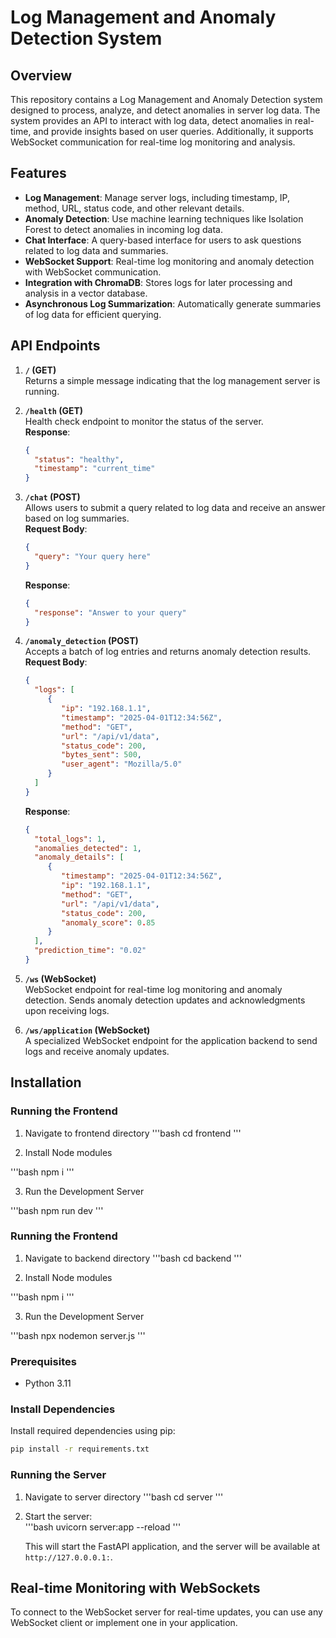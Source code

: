 # Log Management and Anomaly Detection System

## Overview
This repository contains a Log Management and Anomaly Detection system designed to process, analyze, and detect anomalies in server log data. The system provides an API to interact with log data, detect anomalies in real-time, and provide insights based on user queries. Additionally, it supports WebSocket communication for real-time log monitoring and analysis.

## Features
- **Log Management**: Manage server logs, including timestamp, IP, method, URL, status code, and other relevant details.
- **Anomaly Detection**: Use machine learning techniques like Isolation Forest to detect anomalies in incoming log data.
- **Chat Interface**: A query-based interface for users to ask questions related to log data and summaries.
- **WebSocket Support**: Real-time log monitoring and anomaly detection with WebSocket communication.
- **Integration with ChromaDB**: Stores logs for later processing and analysis in a vector database.
- **Asynchronous Log Summarization**: Automatically generate summaries of log data for efficient querying.


## API Endpoints
1. **`/` (GET)**  
    Returns a simple message indicating that the log management server is running.

2. **`/health` (GET)**  
    Health check endpoint to monitor the status of the server.  
    **Response**:  
    ```json
    {
      "status": "healthy",
      "timestamp": "current_time"
    }
    ```

3. **`/chat` (POST)**  
    Allows users to submit a query related to log data and receive an answer based on log summaries.  
    **Request Body**:  
    ```json
    {
      "query": "Your query here"
    }
    ```  
    **Response**:  
    ```json
    {
      "response": "Answer to your query"
    }
    ```

4. **`/anomaly_detection` (POST)**  
    Accepts a batch of log entries and returns anomaly detection results.  
    **Request Body**:  
    ```json
    {
      "logs": [
         {
            "ip": "192.168.1.1",
            "timestamp": "2025-04-01T12:34:56Z",
            "method": "GET",
            "url": "/api/v1/data",
            "status_code": 200,
            "bytes_sent": 500,
            "user_agent": "Mozilla/5.0"
         }
      ]
    }
    ```  
    **Response**:  
    ```json
    {
      "total_logs": 1,
      "anomalies_detected": 1,
      "anomaly_details": [
         {
            "timestamp": "2025-04-01T12:34:56Z",
            "ip": "192.168.1.1",
            "method": "GET",
            "url": "/api/v1/data",
            "status_code": 200,
            "anomaly_score": 0.85
         }
      ],
      "prediction_time": "0.02"
    }
    ```

5. **`/ws` (WebSocket)**  
    WebSocket endpoint for real-time log monitoring and anomaly detection. Sends anomaly detection updates and acknowledgments upon receiving logs.

6. **`/ws/application` (WebSocket)**  
    A specialized WebSocket endpoint for the application backend to send logs and receive anomaly updates.

## Installation

### Running the Frontend

1. Navigate to frontend directory
'''bash
cd frontend
'''

2. Install Node modules 

'''bash
npm i
'''

3. Run the Development Server

'''bash
npm run dev
'''


### Running the Frontend

1. Navigate to backend directory
'''bash
cd backend
'''

2. Install Node modules 

'''bash
npm i
'''

3. Run the Development Server

'''bash
npx nodemon server.js
'''




### Prerequisites
- Python 3.11

### Install Dependencies
Install required dependencies using pip: 

```bash
pip install -r requirements.txt
```

### Running the Server
1. Navigate to server directory
'''bash
cd server
'''

2. Start the server:  
'''bash
uvicorn server:app --reload
'''

    This will start the FastAPI application, and the server will be available at `http://127.0.0.0.1:`.



## Real-time Monitoring with WebSockets
To connect to the WebSocket server for real-time updates, you can use any WebSocket client or implement one in your application.  